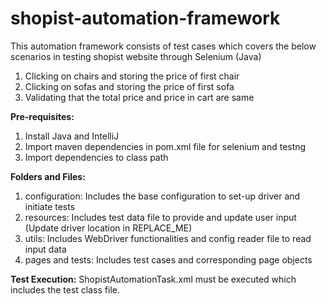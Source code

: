 # shopist-automation-framework
This automation framework consists of test cases which covers the below scenarios in testing shopist website through Selenium (Java)

  1. Clicking on chairs and storing the price of first chair 
  2. Clicking on sofas and storing the price of first sofa
  3. Validating that the total price and price in cart are same

**Pre-requisites:**
  1. Install Java and IntelliJ
  2. Import maven dependencies in pom.xml file for selenium and testng
  3. Import dependencies to class path 

**Folders and Files:**
  1. configuration: Includes the base configuration to set-up driver and initiate tests
  2. resources: Includes test data file to provide and update user input (Update driver location in REPLACE_ME)
  3. utils: Includes WebDriver functionalities and config reader file to read input data
  4. pages and tests: Includes test cases and corresponding page objects

**Test Execution:**
ShopistAutomationTask.xml must be executed which includes the test class file.

